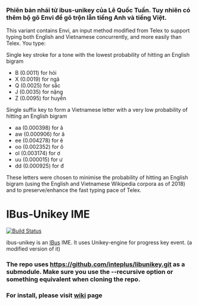### Phiên bản nhái từ ibus-unikey của Lê Quốc Tuấn. Tuy nhiên có thêm bộ gõ Envi để gõ trộn lẫn tiếng Anh và tiếng Việt.

This variant contains Envi, an input method modified from Telex to support typing both English and Vietnamese concurrently, and more easily than Telex. You type:

Single key stroke for a tone with the lowest probability of hitting an English bigram

  * B (0.0011) for hỏi
  * X (0.0019) for ngã
  * Q (0.0025) for sắc
  * J (0.0035) for nặng
  * Z (0.0095) for huyền

Single suffix key to form a Vietnamese letter with a very low probability of hitting an English bigram

  * aa (0.000398) for â
  * aw (0.000906) for ă
  * ee (0.004278) for ê
  * oo (0.002352) for ô
  * ol (0.003174) for ơ
  * uu (0.000015) for ư
  * dd (0.000925) for đ

These letters were chosen to minimise the probability of hitting an English bigram (using the English and Vietnamese Wikipedia corpora as of 2018) and to preserve/enhance the fast typing pace of Telex.


IBus-Unikey IME
===============

[![Build Status](https://travis-ci.org/vn-input/ibus-unikey.svg?branch=master)](https://travis-ci.org/vn-input/ibus-unikey)

ibus-unikey is an [IBus](https://github.com/ibus/ibus) IME.
It uses Unikey-engine for progress key event.
(a modified version of it)

### The repo uses https://github.com/inteplus/libunikey.git as a submodule. Make sure you use the --recursive option or something equivalent when cloning the repo.

### For install, please visit [wiki](https://github.com/vn-input/ibus-unikey/wiki) page

